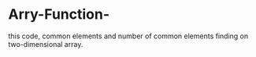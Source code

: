 # Arry-Function-
this code, common elements and number of common elements finding on two-dimensional array.
